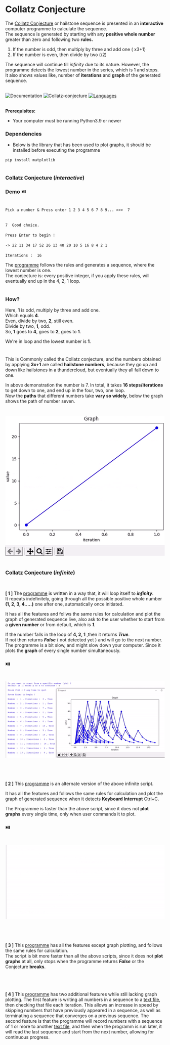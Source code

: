 # Collatz Conjecture
The [Collatz Conjecture](https://en.m.wikipedia.org/wiki/Collatz_conjecture) or hailstone sequence is presented in an **interactive** computer programme to calculate the sequence.</br> 
The sequence is generated by starting with any **positive whole number** greater than zero and following two **rules.**
1. If the number is odd, then multiply by three and add one ( x3+1)
2. If the number is even, then divide by two (/2)

The sequence will continue till *infinity* due to its nature. However, the programme detects the lowest number in the series, which is 1 and stops.</br>
It also shows values like, number of **iterations** and **graph** of the generated sequence.</br>
</br>

![Documentation](https://img.shields.io/badge/Documentation-blue)
![Collatz-conjecture](https://img.shields.io/badge/Collatz%20Conjecture-green)
[![Languages](https://img.shields.io/badge/Python-FFD43B?plastic&logo=python&logoColor=blue)](./scripts)</br>
</br>


**Prerequisites:**
* Your computer must be running Python3.9 or newer

### Dependencies
* Below is the library that has been used to plot graphs, it should be installed before executing the programme
```
pip install matplotlib
```

#
### Collatz Conjecture (_interactive_)


### Demo ⏯️

```

Pick a number & Press enter 1 2 3 4 5 6 7 8 9... >>>  7


7  Good choice.

Press Enter to begin !

-> 22 11 34 17 52 26 13 40 20 10 5 16 8 4 2 1

Iterations :  16

```


The [programme](scripts/main.py) follows the rules and generates a sequence, where the lowest number is one.</br>
The conjecture is: every positive integer, if you apply these rules, will eventually end up in the 4, 2, 1 loop.
#
### How?

Here, **1** is odd, multiply by three and add one.</br>
Which equals **4**.</br>
Even, divide by two, **2**, still even.</br>
Divide by two, **1**, odd.</br>
So, **1** goes to **4**, goes to **2**, goes to **1**.</br>

We're in loop and the lowest number is **1**.</br>
#

This is Commonly called the Collatz conjecture, and the numbers obtained by applying **3x+1** are called **hailstone numbers**, because  they go up and down like hailstones in a thundercloud, but eventually they all fall down to one.</br>


In above demonstration the number is 7. In total, it takes **16 steps/iterations** to get down to one, and end up in the four, two, one loop.</br>
 Now the **paths** that different numbers take **vary so widely**, below the graph shows the path of number seven.

#
![Plotted graph](graphs/collatz-github.gif)
#
#

### Collatz Conjecture (_infinite_)
</br>

**[ 1 ]** The [programme](scripts/main_live_graph_infinite.py) is written in a way that, it will loop itself to ***infinity***.</br>
It repeats indefinitely, going through all the possible positive whole number **(1, 2, 3, 4.....)** one after one, automatically once initiated.</br>

It has all the features and follws the same rules for calculation and plot the graph of generated sequence live, also ask to the user whether to start from a **given number** or from default, which is ***1***.</br>

If the number falls in the loop of **4, 2, 1** ,then it returns ***True***.</br>
If not then returns ***False*** ( not detected yet ) and will go to the next number.</br>
The programme is a bit slow, and might slow down your computer.
Since it plots the **graph** of every single number simultaneously.

### ⏯️
#
![Plotted graph](graphs/collatz-infinite-github.gif)
#
</br>


**[ 2 ]** This [programme](scripts/main_graph_infinite.py) is an alternate version of the above infinite script.</br>

It has all the features and follows the same rules for calculation and plot the graph of 
generated sequence when it detects **Keyboard Interrupt** Ctrl+C.</br>

The  Programme is faster than the above script, since it does not **plot graphs** every single time, only when user commands it to plot.

### ⏯️

#
![Plotted graph](graphs/collatz-infinite2-github.gif)
#
</br>

**[ 3 ]** This [programme](scripts/main_infinite.py) has all the features except graph plotting, and follows the same rules for calculation.</br>
The script is bit more faster than all the above scripts, since it does not **plot graphs** at all, only stops when the programme returns ***False*** or the Conjecture **breaks**.</br>
#
</br>

**[ 4 ]** This [programme](scripts/main_inf_restart.py) has two additional features while still lacking graph plotting. The first feature is writing all numbers in a sequence to a [text file](scripts/main_num.txt), then checking that file each iteration. This allows an increase in speed by skipping numbers that have previously appeared in a sequence, as well as terminating a sequence that converges on a previous sequence. The second feature is that the programme will record numbers with a sequence of 1 or more to another [text file](scripts/main_seq.txt), and then when the programm is run later, it will read the last sequence and start from the next number, allowing for continuous progress.</br>
